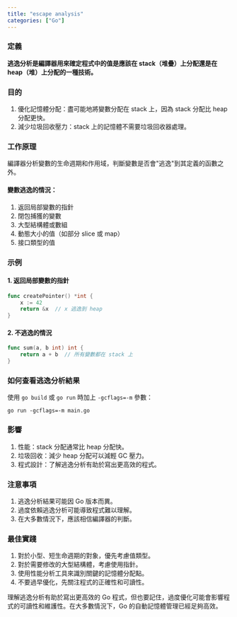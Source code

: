```yaml
---
title: "escape analysis"
categories: ["Go"]
---
```


### 定義

**逃逸分析是編譯器用來確定程式中的值是應該在 stack（堆疊）上分配還是在 heap（堆）上分配的一種技術。**

### 目的

1. 優化記憶體分配：盡可能地將變數分配在 stack 上，因為 stack 分配比 heap 分配更快。
2. 減少垃圾回收壓力：stack 上的記憶體不需要垃圾回收器處理。

### 工作原理

編譯器分析變數的生命週期和作用域，判斷變數是否會"逃逸"到其定義的函數之外。

#### 變數逃逸的情況：

1. 返回局部變數的指針
2. 閉包捕獲的變數
3. 大型結構體或數組
4. 動態大小的值（如部分 slice 或 map）
5. 接口類型的值

### 示例

#### 1. 返回局部變數的指針

```go
func createPointer() *int {
    x := 42
    return &x  // x 逃逸到 heap
}
```

#### 2. 不逃逸的情況

```go
func sum(a, b int) int {
    return a + b  // 所有變數都在 stack 上
}
```

### 如何查看逃逸分析結果

使用 `go build` 或 `go run` 時加上 `-gcflags=-m` 參數：

```
go run -gcflags=-m main.go
```

### 影響

1. 性能：stack 分配通常比 heap 分配快。
2. 垃圾回收：減少 heap 分配可以減輕 GC 壓力。
3. 程式設計：了解逃逸分析有助於寫出更高效的程式。

### 注意事項

1. 逃逸分析結果可能因 Go 版本而異。
2. 過度依賴逃逸分析可能導致程式難以理解。
3. 在大多數情況下，應該相信編譯器的判斷。

### 最佳實踐

1. 對於小型、短生命週期的對象，優先考慮值類型。
2. 對於需要修改的大型結構體，考慮使用指針。
3. 使用性能分析工具來識別關鍵的記憶體分配點。
4. 不要過早優化，先關注程式的正確性和可讀性。

理解逃逸分析有助於寫出更高效的 Go 程式，但也要記住，過度優化可能會影響程式的可讀性和維護性。在大多數情況下，Go 的自動記憶體管理已經足夠高效。